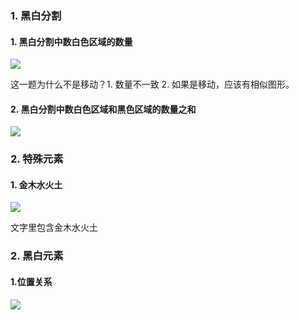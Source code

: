 ### 1. 黑白分割

#### 1. 黑白分割中数白色区域的数量

![](./images/元素规律/微信图片_20241111093013.jpg)

这一题为什么不是移动？1. 数量不一致 2. 如果是移动，应该有相似图形。

#### 2. 黑白分割中数白色区域和黑色区域的数量之和

![](./images/元素规律/微信图片_20241111154534.png)

### 2. 特殊元素

#### 1. 金木水火土

![](./images/元素规律/金木水火土.jpg)

文字里包含金木水火土

### 2. 黑白元素

#### 1.位置关系

![](./images/元素规律/黑白元素.jpg)